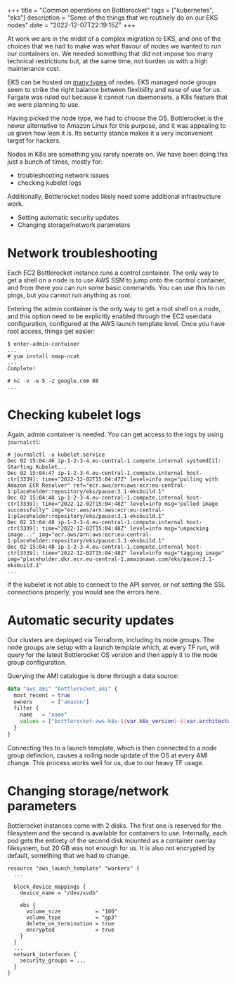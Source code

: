 +++
title = "Common operations on Bottlerocket"
tags = ["kubernetes", "eks"]
description = "Some of the things that we routinely do on our EKS nodes"
date = "2022-12-07T22:19:15Z"
+++

At work we are in the midst of a complex migration to EKS, and one of the choices that we had to make was what flavour of nodes we wanted to run our containers on. We needed something that did not impose too many technical restrictions but, at the same time, not burden us with a high maintenance cost.

EKS can be hosted on [many types](https://docs.aws.amazon.com/eks/latest/userguide/eks-compute.html) of nodes. EKS managed node groups seem to strike the right balance between flexibility and ease of use for us. Fargate was ruled out because it cannot run daemonsets, a K8s feature that we were planning to use.

Having picked the node type, we had to choose the OS. Bottlerocket is the newer alternative to Amazon Linux for this purpose, and it was appealing to us given how lean it is. Its security stance makes it a very inconvenient target for hackers.

Nodes in K8s are something you rarely operate on. We have been doing this just a bunch of times, mostly for:

- troubleshooting network issues
- checking kubelet logs

Additionally, Bottlerocket nodes likely need some additional infrastructure work.

- Setting automatic security updates
- Changing storage/network parameters

# Network troubleshooting

Each EC2 Bottlerocket instance runs a control container. The only way to get a shell on a node is to use AWS SSM to jump onto the control container, and from there you can run some basic commands. You can use this to run pings, but you cannot run anything as root.

Entering the admin container is the only way to get a root shell on a node, and this option need to be explicitly enabled through the EC2 userdata configuration, configured at the AWS launch template level. Once you have root access, things get easier:

```
$ enter-admin-container
...
# yum install nmap-ncat
...
Complete!

# nc -v -w 5 -z google.com 80
...
```

# Checking kubelet logs

Again, admin container is needed. You can get access to the logs by using `journalctl`:

```
# journalctl -u kubelet.service 
Dec 02 15:04:46 ip-1-2-3-4.eu-central-1.compute.internal systemd[1]: Starting Kubelet...
Dec 02 15:04:47 ip-1-2-3-4.eu-central-1.compute.internal host-ctr[3339]: time="2022-12-02T15:04:47Z" level=info msg="pulling with Amazon ECR Resolver" ref="ecr.aws/arn:aws:ecr:eu-central-1:placeholder:repository/eks/pause:3.1-eksbuild.1"
Dec 02 15:04:48 ip-1-2-3-4.eu-central-1.compute.internal host-ctr[3339]: time="2022-12-02T15:04:48Z" level=info msg="pulled image successfully" img="ecr.aws/arn:aws:ecr:eu-central-1:placeholder:repository/eks/pause:3.1-eksbuild.1"
Dec 02 15:04:48 ip-1-2-3-4.eu-central-1.compute.internal host-ctr[3339]: time="2022-12-02T15:04:48Z" level=info msg="unpacking image..." img="ecr.aws/arn:aws:ecr:eu-central-1:placeholder:repository/eks/pause:3.1-eksbuild.1"
Dec 02 15:04:48 ip-1-2-3-4.eu-central-1.compute.internal host-ctr[3339]: time="2022-12-02T15:04:48Z" level=info msg="tagging image" img="placeholder.dkr.ecr.eu-central-1.amazonaws.com/eks/pause:3.1-eksbuild.1"
...
```

If the kubelet is not able to connect to the API server, or not setting the SSL connections properly, you would see the errors here.


# Automatic security updates

Our clusters are deployed via Terraform, including its node groups. The node groups are setup with a launch template which, at every TF run, will query for the latest Bottlerocket OS version and then apply it to the node group configuration.

Querying the AMI catalogue is done through a data source:

```terraform
data "aws_ami" "bottlerocket_ami" {
  most_recent = true
  owners      = ["amazon"]
  filter {
    name   = "name"
    values = ["bottlerocket-aws-k8s-${var.k8s_version}-${var.architecture}-*"]
  }
}
```

Connecting this to a launch template, which is then connected to a node group definition, causes a rolling node update of the OS at every AMI change. This process works well for us, due to our heavy TF usage.


# Changing storage/network parameters

Bottlerocket instances come with 2 disks. The first one is reserved for the filesystem and the second is available for containers to use. Internally, each pod gets the entirety of the second disk mounted as a container overlay filesystem, but 20 GB was not enough for us. It is also not encrypted by default, something that we had to change.

```
resource "aws_launch_template" "workers" {
  ...

  block_device_mappings {
    device_name = "/dev/xvdb"

    ebs {
      volume_size           = "100"
      volume_type           = "gp3"
      delete_on_termination = true
      encrypted             = true
    }
  }
  ...
  network_interfaces {
    security_groups = ...
  }
}
```
